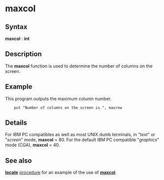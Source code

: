 
# maxcol

## Syntax
**maxcol** : **int**

## Description
The **maxcol** function is used to determine the number of columns on the screen.


## Example
This program outputs the maximum column number.

        put "Number of columns on the screen is ", maxrow
## Details
For IBM PC compatibles as well as most UNIX dumb terminals, in "_text_" or "_screen_" mode, **maxcol** = 80. For the default IBM PC compatible "_graphics_" mode (CGA), **maxcol** = 40.


## See also
**[locate](locate.html)** [procedure](procedure.html) for an example of the use of **[maxcol]()**.


